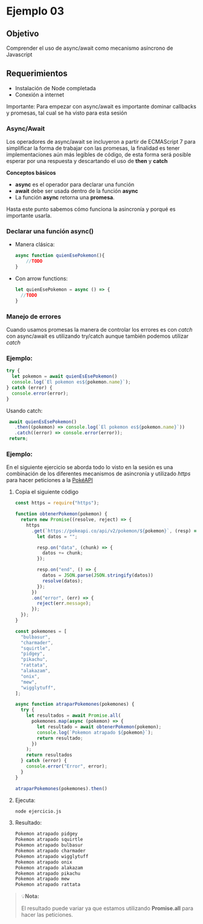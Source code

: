 # Ejemplo 03

## Objetivo

Comprender el uso de async/await como mecanismo asíncrono de Javascript

## Requerimientos

- Instalación de Node completada
- Conexión a internet

Importante: Para empezar con async/await es importante dominar callbacks y promesas, tal cual se ha visto para esta sesión

### Async/Await

Los operadores de async/await se incluyeron a partir de ECMAScript 7 para simplificar la forma de trabajar con las promesas, la finalidad es tener implementaciones aún más legibles de código, de esta forma será posible esperar por una respuesta y descartando el uso de **then** y **catch**

**Conceptos básicos**

- **async** es el operador para declarar una función
- **await** debe ser usada dentro de la función **async**
- La función **async** retorna una **promesa**.

Hasta este punto sabemos cómo funciona la asincronía y porqué es importante usarla.

### Declarar una función async()

- Manera clásica:

    ```jsx
    async function quienEsePokemon(){
    	//TODO
    }
    ```

- Con arrow functions:

    ```jsx
    let quienEsePokemon = async () => {
      //TODO
    }
    ```

### Manejo de errores

Cuando usamos promesas la manera de controlar los errores es con *catch* con async/await es utilizando try/catch aunque también podemos utilizar *catch*

### Ejemplo:

```jsx
try {
  let pokemon = await quienEsEsePokemon()
  console.log(`El pokemon es${pokemon.name}`);
} catch (error) {
  console.error(error);
}
```

Usando catch:

```jsx
 await quienEsEsePokemon()
   .then((pokemon) => console.log(`El pokemon es${pokemon.name}`))
   .catch((error) => console.error(error));
 return;
```

### Ejemplo:

En el siguiente ejercicio se aborda todo lo visto en la sesión es una combinación de los diferentes mecanismos de asincronía y utilizado *https* para hacer peticiones a la [PokéAPI](https://pokeapi.co/)

1. Copia el siguiente código

    ```jsx
    const https = require("https");

    function obtenerPokemon(pokemon) {
      return new Promise((resolve, reject) => {
        https
          .get(`https://pokeapi.co/api/v2/pokemon/${pokemon}`, (resp) => {
            let datos = "";

            resp.on("data", (chunk) => {
              datos += chunk;
            });

            resp.on("end", () => {
              datos = JSON.parse(JSON.stringify(datos))
              resolve(datos);
            });
          })
          .on("error", (err) => {
            reject(err.message);
          });
      });
    }

    const pokemones = [
      "bulbasur",
      "charmader",
      "squirtle",
      "pidgey",
      "pikachu",
      "rattata",
      "alakazam",
      "onix",
      "mew",
      "wigglytuff",
    ];

    async function atraparPokemones(pokemones) {
      try {
        let resultados = await Promise.all(
          pokemones.map(async (pokemon) => {
            let resultado = await obtenerPokemon(pokemon);
            console.log(`Pokemon atrapado ${pokemon}`);
            return resultado;
          })
        );
        return resultados
      } catch (error) {
        console.error("Error", error);
      }
    }

    atraparPokemones(pokemones).then()
    ```

2. Ejecuta:

    ```bash
    node ejercicio.js
    ```

3. Resultado:

    ```bash
    Pokemon atrapado pidgey
    Pokemon atrapado squirtle
    Pokemon atrapado bulbasur
    Pokemon atrapado charmader
    Pokemon atrapado wigglytuff
    Pokemon atrapado onix
    Pokemon atrapado alakazam
    Pokemon atrapado pikachu
    Pokemon atrapado mew
    Pokemon atrapado rattata
    ```

>💡**Nota:**
>
>El resultado puede variar ya que estamos utilizando **Promise.all** para hacer las peticiones.
